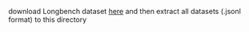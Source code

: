download Longbench dataset [here](https://huggingface.co/datasets/THUDM/LongBench) and then extract all datasets (.jsonl format) to this directory
